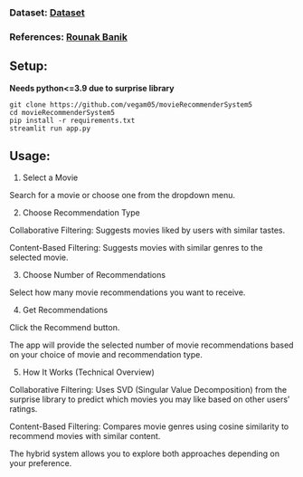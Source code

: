 ### Dataset: [Dataset](https://grouplens.org/datasets/movielens/)
### References: [Rounak Banik](https://www.kaggle.com/code/rounakbanik/movie-recommender-systems)
## Setup: 
**Needs python<=3.9 due to surprise library**
```
git clone https://github.com/vegam05/movieRecommenderSystem5
cd movieRecommenderSystem5
pip install -r requirements.txt
streamlit run app.py
```
## Usage:
1. Select a Movie

Search for a movie or choose one from the dropdown menu.

2. Choose Recommendation Type

Collaborative Filtering: Suggests movies liked by users with similar tastes.

Content-Based Filtering: Suggests movies with similar genres to the selected movie.

3. Choose Number of Recommendations

Select how many movie recommendations you want to receive.

4. Get Recommendations

Click the Recommend button.

The app will provide the selected number of movie recommendations based on your choice of movie and recommendation type.

5. How It Works (Technical Overview)

Collaborative Filtering: Uses SVD (Singular Value Decomposition) from the surprise library to predict which movies you may like based on other users’ ratings.

Content-Based Filtering: Compares movie genres using cosine similarity to recommend movies with similar content.

The hybrid system allows you to explore both approaches depending on your preference.
